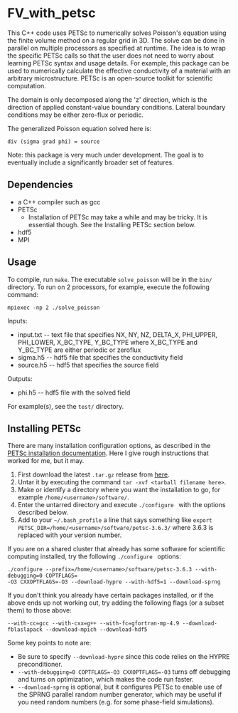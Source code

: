 # FV_with_petsc

This C++ code uses PETSc to numerically solves Poisson's equation using the finite volume method on a regular grid in 3D.
The solve can be done in parallel on multiple processors as specified at runtime. 
The idea is to wrap the specific PETSc calls so that the user does not need to worry about learning PETSc syntax and usage details.
For example, this package can be used to numerically calculate the effective conductivity of a material with an arbitrary microstructure.
PETSc is an open-source toolkit for scientific computation.

The domain is only decomposed along the 'z' direction, which is the direction of applied constant-value boundary conditions. 
Lateral boundary conditions may be either zero-flux or periodic.

The generalized Poisson equation solved here is:

```
div (sigma grad phi) = source
```

Note: this package is very much under development. The goal is to eventually include a significantly broader set of features.

## Dependencies

- a C++ compiler such as gcc
- PETSc
    - Installation of PETSc may take a while and may be tricky. It is essential though. See the Installing PETSc section below.
- hdf5
- MPI

## Usage

To compile, run `make`. The executable `solve_poisson` will be in the `bin/` directory. To run on 2 processors, for example, execute the following command:

```
mpiexec -np 2 ./solve_poisson
```

Inputs:
- input.txt -- text file that specifies NX, NY, NZ, DELTA_X, PHI_UPPER, PHI_LOWER, X_BC_TYPE, Y_BC_TYPE
where X_BC_TYPE and Y_BC_TYPE are either periodic or zeroflux 
- sigma.h5 -- hdf5 file that specifies the conductivity field
- source.h5 -- hdf5 that specifies the source field

Outputs:
- phi.h5 -- hdf5 file with the solved field

For example(s), see the `test/` directory.

## Installing PETSc

There are many installation configuration options, as described in the [PETSc installation documentation](http://www.mcs.anl.gov/petsc/documentation/installation.html).
Here I give rough instructions that worked for me, but it may.

1. First download the latest `.tar.gz` release from [here](http://www.mcs.anl.gov/petsc/download/index.html). 
2. Untar it by executing the command `tar -xvf <tarball filename here>`. 
3. Make or identify a directory where you want the installation to go, for example `/home/<username>/software/`.
4. Enter the untarred directory and execute `./configure ` with the options described below.
5. Add to your `~/.bash_profile` a line that says something like `export PETSC_DIR=/home/<username>/software/petsc-3.6.3/` where 3.6.3 is replaced with your version number.

If you are on a shared cluster that already has some software for scientific computing installed, try the following `./configure ` options:

```
./configure --prefix=/home/<username>/software/petsc-3.6.3 --with-debugging=0 COPTFLAGS=
-O3 CXXOPTFLAGS=-O3 --download-hypre --with-hdf5=1 --download-sprng
```

If you don't think you already have certain packages installed, or if the above ends up not working out, try adding the following flags (or a subset them) to those above:

```
--with-cc=gcc --with-cxx=g++ --with-fc=gfortran-mp-4.9 --download-fblaslapack --download-mpich --download-hdf5
```

Some key points to note are:
- Be sure to specify `--download-hypre` since this code relies on the HYPRE preconditioner.
- `--with-debugging=0 COPTFLAGS=-O3 CXXOPTFLAGS=-O3` turns off debugging and turns on optimization, which makes the code run faster.
- `--download-sprng` is optional, but it configures PETSc to enable use of the SPRNG parallel random number generator, which may be useful if you need random numbers (e.g. for some phase-field simulations).